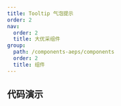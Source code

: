 ```yaml
---
title: Tooltip 气泡提示
order: 2
nav:
  order: 2
  title: 大优采组件
group:
  path: /components-aeps/components
  order: 2
  title: 组件
---
```


## 代码演示

<Row gutter=8>
<Col span=12>
  <!-- <embed src="@abiz-rc-aeps/tooltip/demo/index.md"></embed> -->
  
</Col> 
<Col span=12>
  
</Col> 
</Row>
